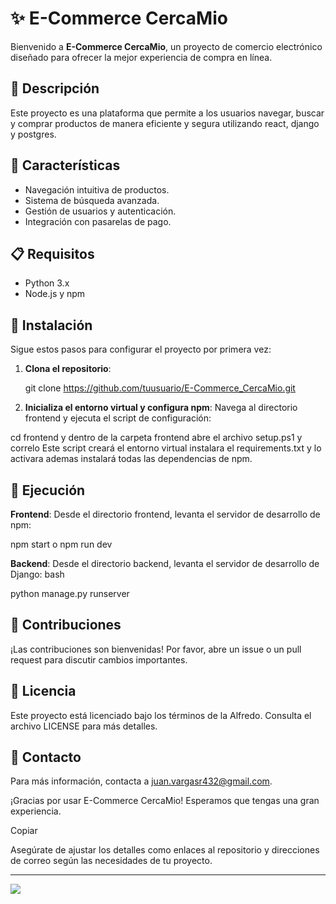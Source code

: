 # ✨ E-Commerce CercaMio

Bienvenido a **E-Commerce CercaMio**, un proyecto de comercio electrónico diseñado para ofrecer la mejor experiencia de compra en línea.

## 📝 Descripción

Este proyecto es una plataforma que permite a los usuarios navegar, buscar y comprar productos de manera eficiente y segura utilizando react, django y postgres.

## 🌟 Características

- Navegación intuitiva de productos.
- Sistema de búsqueda avanzada.
- Gestión de usuarios y autenticación.
- Integración con pasarelas de pago.

## 📋 Requisitos

- Python 3.x
- Node.js y npm

## 🚀 Instalación

Sigue estos pasos para configurar el proyecto por primera vez:

1. **Clona el repositorio**:

   git clone https://github.com/tuusuario/E-Commerce_CercaMio.git

2. **Inicializa el entorno virtual y configura npm**:
Navega al directorio frontend y ejecuta el script de configuración:

cd frontend
y dentro de la carpeta frontend abre el archivo setup.ps1 y correlo
Este script creará el entorno virtual instalara el requirements.txt y lo activara ademas instalará todas las dependencias de npm.

## 🏃 Ejecución
**Frontend**: Desde el directorio frontend, levanta el servidor de desarrollo de npm:

npm start o npm run dev

**Backend**: Desde el directorio backend, levanta el servidor de desarrollo de Django:
bash

python manage.py runserver

## 🤝 Contribuciones
¡Las contribuciones son bienvenidas! Por favor, abre un issue o un pull request para discutir cambios importantes.

## 📄 Licencia
Este proyecto está licenciado bajo los términos de la Alfredo. Consulta el archivo LICENSE para más detalles.

## 📧 Contacto
Para más información, contacta a juan.vargasr432@gmail.com.

¡Gracias por usar E-Commerce CercaMio! Esperamos que tengas una gran experiencia.


Copiar

Asegúrate de ajustar los detalles como enlaces al repositorio y direcciones de correo según las necesidades de tu proyecto.
<hr>
<img src="https://definicion.de/wp-content/uploads/2008/04/economia-de-mercado.png">
